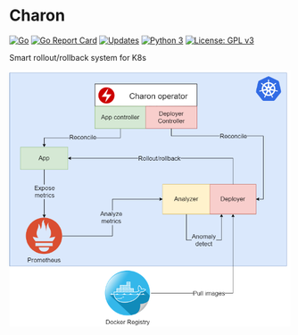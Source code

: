 # Charon

[![Go](https://img.shields.io/github/go-mod/go-version/f0m41h4u7/Charon?filename=deployer%2Fgo.mod)](https://github.com/f0m41h4u7/Charon/blob/master/deployer/go.mod)
[![Go Report Card](https://goreportcard.com/badge/github.com/f0m41h4u7/Charon)](https://goreportcard.com/report/github.com/f0m41h4u7/Charon)
[![Updates](https://pyup.io/repos/github/f0m41h4u7/Charon/shield.svg)](https://pyup.io/repos/github/f0m41h4u7/Charon/)
[![Python 3](https://pyup.io/repos/github/f0m41h4u7/Charon/python-3-shield.svg)](https://pyup.io/repos/github/f0m41h4u7/Charon/)
[![License: GPL v3](https://img.shields.io/badge/License-GPLv3-blue.svg)](https://www.gnu.org/licenses/gpl-3.0)

Smart rollout/rollback system for K8s

![alt text](https://raw.githubusercontent.com/f0m41h4u7/Charon/master/charon-project-scheme.png)
